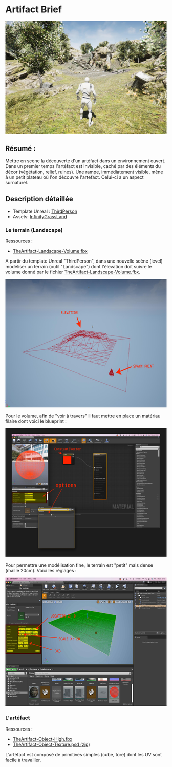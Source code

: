 # Artifact Brief

<img src=works/jniac/artifact/artifact-vue-1.jpg>

## Résumé : 

Mettre en scène la découverte d'un artéfact dans un environnement ouvert. Dans un 
premier temps l'artéfact est invisible, caché par des éléments du décor (végétation,
relief, ruines). Une rampe, immédiatement visible, mène à un petit plateau où l'on
découvre l'artefact. Celui-ci a un aspect surnaturel.

## Description détaillée

- Template Unreal : [ThirdPerson](https://docs.unrealengine.com/4.26/en-US/Resources/Templates/ThirdPerson/)
- Assets: [InfinityGrassLand](https://www.unrealengine.com/marketplace/en-US/product/infinity-blade-plain-lands)

### Le terrain (Landscape)

Ressources :
- [TheArtifact-Landscape-Volume.fbx](assets/TheArtifact-Landscape-Volume.fbx)

A partir du template Unreal "ThirdPerson", dans une nouvelle scène (level) 
modéliser un terrain (outil "Landscape") dont l'élevation doit suivre le volume 
donné par le fichier [TheArtifact-Landscape-Volume.fbx](assets/TheArtifact-Landscape-Volume.fbx).

<img height=400 src=assets/TheArtifact-Landscape-Volume.jpg><br>

Pour le volume, afin de "voir à travers" il faut mettre en place un matériau filaire
dont voici le blueprint :  

<img height=400 src=assets/WireframeMaterial.jpg><br>

Pour permettre une modélisation fine, le terrain est "petit" mais dense (maille 20cm).
Voici les réglages : 

<img height=400 src=assets/TheArtifact-Landscape-Settings.jpg><br>

### L'artéfact

Ressources :
- [TheArtifact-Object-High.fbx](assets/TheArtifact-Object-High.fbx)
- [TheArtifact-Object-Texture.psd (zip)](assets/TheArtifact-Object-Texture.psd.zip)

L'artéfact est composé de primitives simples (cube, tore) dont les UV sont facile 
à travailler.

